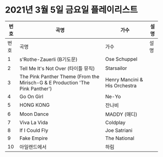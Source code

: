 # 2021년 3월 5일 금요일 플레이리스트

| 번호 | 곡명 | 가수 | 설명 |
|------|------|------|------|
| 번호 | 곡명 | 가수 | 설명 |
| 1 | s'Rothe-Zauerli (B기도문) | Ose Schuppel |  |
| 2 | Tell Me It's Not Over (타이틀 뮤직) | Starsailor |  |
| 3 | The Pink Panther Theme (From the Mirisch-G & E Production 'The Pink Panther') | Henry Mancini & His Orchestra |  |
| 4 | Go On Girl | Ne-Yo |  |
| 5 | HONG KONG | 잔나비 |  |
| 6 | Moon Dance | MADDY (매디) |  |
| 7 | Viva La Vida | Coldplay |  |
| 8 | If I Could Fly | Joe Satriani |  |
| 9 | Fake Empire | The National |  |
| 10 | 아일랜드에서 | 하림 |  |

